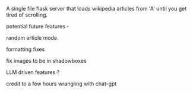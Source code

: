 A single file flask server that loads wikipedia articles from 'A' until you get tired of scrolling.

potential future features - 

random article mode.

formatting fixes

fix images to be in shadowboxes 

LLM driven features ? 


credit to a few hours wrangling with chat-gpt
